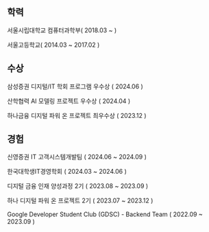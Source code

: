 ## 학력

서울시립대학교 컴퓨터과학부( 2018.03 ~ )

서울고등학교( 2014.03 ~ 2017.02 )

## 수상

삼성증권 디지털/IT 학회 프로그램 우수상 ( 2024.06 )

산학협력 AI 모델링 프로젝트 우수상 ( 2024.04 )

하나금융 디지털 파워 온 프로젝트 최우수상 ( 2023.12 )


## 경험

신영증권 IT 고객시스템개발팀 ( 2024.06 ~ 2024.09 )

한국대학생IT경영학회 ( 2024.03 ~ 2024.06 )

디지털 금융 인재 양성과정 2기 ( 2023.08 ~ 2023.09 )

하나 디지털 파워 온 프로젝트 2기 ( 2023.07 ~ 2023.12 )

Google Developer Student Club (GDSC) - Backend Team (  2022.09 ~ 2023.09  )
